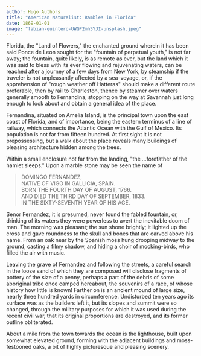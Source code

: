 ```yaml
---
author: Hugo Authors
title: "American Naturalist: Rambles in Florida"
date: 1869-01-01
image: "fabian-quintero-UWQP2mh5YJI-unsplash.jpeg"
---
```


Florida, the "Land of Flowers," the enchanted ground wherein it has been said Ponce de Leon sought for the "fountain of perpetual youth," is not far away; the fountain, quite likely, is as remote as ever, but the land which it was said to bless with its ever flowing and rejuvenating waters, can be reached after a journey of a few days from New York, by steamship if the traveler is not unpleasantly affected by a sea-voyage, or, if the apprehension of "rough weather off Hatteras" should make a different route preferable, then by rail to Charleston, thence by steamer over waters generally smooth to Fernandina, stopping on the way at Savannah just long enough to look about and obtain a general idea of the place.  

Fernandina, situated on Amelia Island, is the principal town upon the east coast of Florida, and of importance, being the eastern terminus of a line of railway, which connects the Atlantic Ocean with the Gulf of Mexico. Its population is not far from fifteen hundred. At first sight it is not prepossessing, but a walk about the place reveals many buildings of pleasing architecture hidden among the trees.  

Within a small enclosure not far from the landing, "the ...forefather of the hamlet sleeps." Upon a marble stone may be seen the name of

>    DOMINGO FERNANDEZ,  
>    NATIVE OF VIGO IN GALLICIA, SPAIN.  
>    BORN THE FOURTH DAY OF AUGUST, 1766.  
>    AND DIED THE THIRD DAY OF SEPTEMBER, 1833.  
>    IN THE SIXTY-SEVENTH YEAR OF HIS AGE.  

Senor Fernandez, it is presumed, never found the fabled fountain, or, drinking of its waters they were powerless to avert the inevitable doom of man. The morning was pleasant; the sun shone brightly; it lighted up the cross and gave roundness to the skull and bones that are carved above his name. From an oak near by the Spanish moss hung drooping midway to the ground, casting a filmy shadow, and hiding a choir of mocking-birds, who filled the air with music.  

Leaving the grave of Fernandez and following the streets, a careful search in the loose sand of which they are composed will disclose fragments of pottery of the size of a penny, perhaps a part of the debris of some aboriginal tribe once camped hereabout, the souvenirs of a race, of whose history how little is known! Farther on is an ancient mound of large size, nearly three hundred yards in circumference. Undisturbed ten years ago its surface was as the builders left it, but its slopes and summit were so changed, through the military purposes for which it was used during the recent civil war, that its original proportions are destroyed, and its former outline obliterated.  

About a mile from the town towards the ocean is the lighthouse, built upon somewhat elevated ground, forming with the adjacent buildings and moss-festooned oaks, a bit of highly picturesque and pleasing scenery.